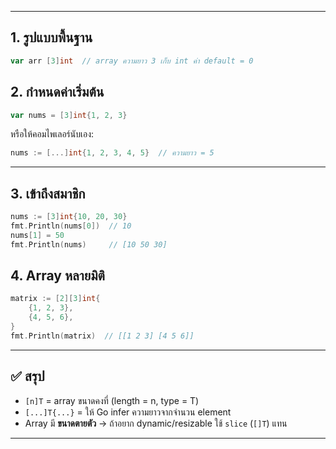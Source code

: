 
---

## 1. รูปแบบพื้นฐาน

```go
var arr [3]int  // array ความยาว 3 เก็บ int ค่า default = 0
```

## 2. กำหนดค่าเริ่มต้น

```go
var nums = [3]int{1, 2, 3}
```

หรือให้คอมไพเลอร์นับเอง:

```go
nums := [...]int{1, 2, 3, 4, 5}  // ความยาว = 5
```

---

## 3. เข้าถึงสมาชิก

```go
nums := [3]int{10, 20, 30}
fmt.Println(nums[0])  // 10
nums[1] = 50
fmt.Println(nums)     // [10 50 30]
```

## 4. Array หลายมิติ

```go
matrix := [2][3]int{
    {1, 2, 3},
    {4, 5, 6},
}
fmt.Println(matrix)  // [[1 2 3] [4 5 6]]
```

---

## ✅ สรุป

* `[n]T` = array ขนาดคงที่ (length = n, type = T)
* `[...]T{...}` = ให้ Go infer ความยาวจากจำนวน element
* Array มี **ขนาดตายตัว** → ถ้าอยาก dynamic/resizable ใช้ `slice` (`[]T`) แทน

---
